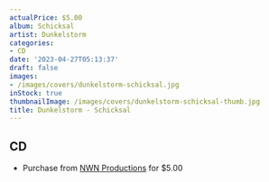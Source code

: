 ```yaml
---
actualPrice: $5.00
album: Schicksal
artist: Dunkelstorm
categories:
- CD
date: '2023-04-27T05:13:37'
draft: false
images:
- /images/covers/dunkelstorm-schicksal.jpg
inStock: true
thumbnailImage: /images/covers/dunkelstorm-schicksal-thumb.jpg
title: Dunkelstorm - Schicksal
---
```


## CD
* Purchase from [NWN Productions](http://shop.nwnprod.com/index.php?route=product/product&path=93&product_id=1491&sort=pd.name&order=ASC) for $5.00
